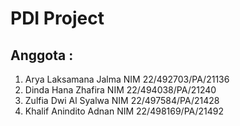 # PDI Project

## Anggota :
1. Arya Laksamana Jalma NIM 22/492703/PA/21136
2. Dinda Hana Zhafira NIM 22/494038/PA/21240
3. Zulfia Dwi Al Syalwa NIM 22/497584/PA/21428
4. Khalif Anindito Adnan NIM 22/498169/PA/21492
